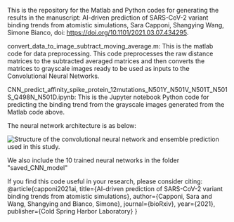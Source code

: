 This is the repository for the Matlab and Python codes for generating the results in the manuscript: AI-driven prediction of SARS-CoV-2 variant binding trends from atomistic simulations, Sara Capponi, Shangying Wang, Simone Bianco, doi: https://doi.org/10.1101/2021.03.07.434295.

convert_data_to_image_subtract_moving_average.m: This is the matlab code for data preprocessing. This code preprocesses the raw distance matrices to the subtracted averaged matrices and then converts the matrices to grayscale images ready to be used as inputs to the Convolutional Neural Networks. 


CNN_predict_affinity_spike_protein_12mutations_N501Y_N501V_N501T_N501S_Q498N_N501D.ipynb: This is the Jupyter notebook Python code for predicting the binding trend from the grayscale images generated from the Matlab code above.

The neural network architecture is as below:

![Structure  of  the  convolutional  neural  network  and  ensemble
prediction used in this study.](Spike-Fig-CNN_v2.png)


We also include the 10 trained neural networks in the folder "saved_CNN_model"

 If you find this code useful in your research, please consider citing:
 @article{capponi2021ai,
  title={AI-driven prediction of SARS-CoV-2 variant binding trends from atomistic simulations},
  author={Capponi, Sara and Wang, Shangying and Bianco, Simone},
  journal={bioRxiv},
  year={2021},
  publisher={Cold Spring Harbor Laboratory}
}
